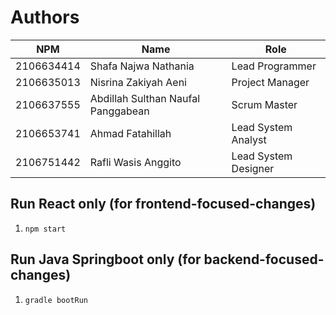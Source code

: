 # Authors

| NPM        | Name       | Role   |
| ---------- | ------------------ | ------------------------------ |
| 2106634414 | Shafa Najwa Nathania | Lead Programmer |
| 2106635013 | Nisrina Zakiyah Aeni | Project Manager |
| 2106637555 | Abdillah Sulthan Naufal Panggabean | Scrum Master |
| 2106653741 | Ahmad Fatahillah | Lead System Analyst |
| 2106751442 | Rafli Wasis Anggito | Lead System Designer |

## Run React only (for frontend-focused-changes)

1. `npm start`

## Run Java Springboot only (for backend-focused-changes)

1. `gradle bootRun`
